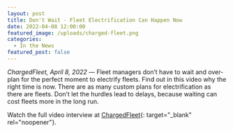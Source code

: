 ```yaml
---
layout: post
title: Don't Wait - Fleet Electrification Can Happen Now
date: 2022-04-08 12:00:00
featured_image: /uploads/charged-fleet.png
categories:
  - In the News
featured_post: false
---
```

*ChargedFleet, April 8, 2022* — Fleet managers don’t have to wait and over-plan for the perfect moment to electrify fleets. Find out in this video why the right time is now. There are as many custom plans for electrification as there are fleets. Don’t let the hurdles lead to delays, because waiting can cost fleets more in the long run.

Watch the full video interview at [ChargedFleet](https://www.chargedfleet.com/10166546/dont-wait-fleet-electrification-can-happen-now){: target="_blank" rel="noopener"}.
